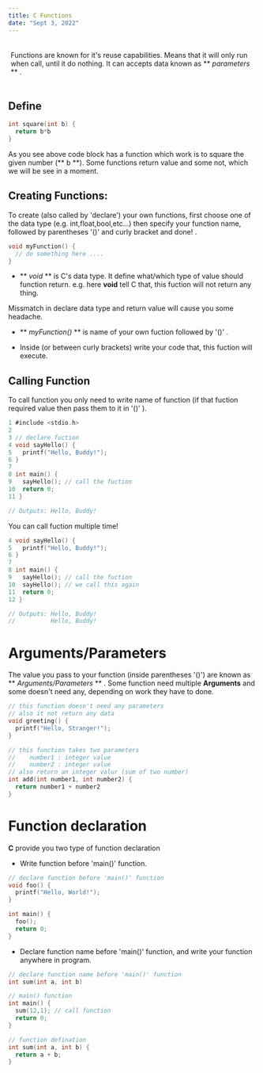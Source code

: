 ```yaml
---
title: C Functions
date: "Sept 3, 2022"
---
```


<script>
  import 'prism-themes/themes/prism-shades-of-purple.css'
  import CodeBox from '$lib/components/CodeBox.svelte'
  import Note from '$lib/components/Note.svelte'
  import Breaker from '$lib/components/Breaker.svelte'
</script>

<div style="box-shadow: 0 5px 12px 0 rgba(255,255,255,0.4); padding: 5px; border-radius: 13px; margin-bottom: 25px">

Functions are known for it's reuse capabilities. Means that it will only run when call, until it do nothing.
It can accepts data known as ** *parameters* ** .

</div>

<Breaker />

## Define 

<CodeBox />

```c
int square(int b) {
  return b*b
}
```

As you see above code block has a function which work is to square the given number (** b **). Some functions return value and some not, which we will be see in a moment.

<Breaker />


## Creating Functions: 

To create (also called by 'declare') your own functions, first choose one of the data type (e.g. int,float,bool,etc...) then specify your function name, followed by parentheses '()' and curly bracket and done! . 

<CodeBox />

```c
void myFunction() {
  // do something here ....
}

```

- ** *void* ** is C's data type. It define what/which type of value should function return. e.g. here **void** tell C that, this fuction will not return any thing.

Missmatch in declare data type and return value will cause you some headache.

- ** *myFunction()* ** is name of your own fuction followed by '()' .

- Inside (or between curly brackets) write your code that, this fuction will execute.


<Breaker />

## Calling Function

To call function you only need to write name of function (if that fuction required value then pass them to it in '()'  ).


<CodeBox />

```c
1 #include <stdio.h>
2 
3 // declare fuction 
4 void sayHello() {
5   printf("Hello, Buddy!");
6 }
7
8 int main() {
9   sayHello(); // call the fuction
10  return 0;
11 }

// Outputs: Hello, Buddy!
```

You can call fuction multiple time!

<CodeBox />

```c
4 void sayHello() {
5   printf("Hello, Buddy!");
6 }
7
8 int main() {
9   sayHello(); // call the fuction
10  sayHello(); // we call this again
11  return 0;
12 }

// Outputs: Hello, Buddy!
//          Hello, Buddy!
```

<Breaker />


# Arguments/Parameters

The value you pass to your function (inside parentheses '()') are known as ** *Arguments/Parameters* ** . Some function need multiple **Arguments** and some doesn't need any, depending on work they have to done.

<CodeBox />

```c
// this function doesn't need any parameters
// also it not return any data
void greeting() {
  printf("Hello, Stranger!");
}

// this function takes two parameters 
//    number1 : integer value
//    number2 : integer value
// also return an integer valur (sum of two number)
int add(int number1, int number2) {
  return number1 + number2
}
```

<Breaker />


# Function declaration

**C** provide you two type of function declaration

- Write function before 'main()' function.

<CodeBox />

```c
// declare function before 'main()' function
void foo() {
  printf("Hello, World!");
}

int main() {
  foo(); 
  return 0;
}

```

- Declare function name before 'main()' function, and write your function anywhere in program.

<CodeBox />

```c
// declare function name before 'main()' function
int sum(int a, int b)

// main() function
int main() {
  sum(12,1); // call function
  return 0;
}

// function defination
int sum(int a, int b) {
  return a + b;
}
```
